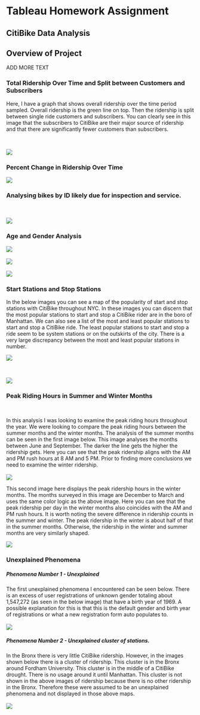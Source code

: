 # Tableau Homework Assignment
## CitiBike Data Analysis

## Overview of Project

ADD MORE TEXT

### Total Ridership Over Time and Split between Customers and Subscribers

Here, I have a graph that shows overall ridership over the time period sampled.  Overall ridership is the green line on top.  Then the ridership is split between single ride customers and subscribers.  You can clearly see in this image that the subscribers to CitiBike are their major source of ridership and that there are significantly fewer customers than subscribers.

<br/>

![](screenshots/isSubscriber.png)

### Percent Change in Ridership Over Time
![](screenshots/RidershipOverTime.png)

### Analysing bikes by ID likely due for inspection and service.
<br/><br/>
![](screenshots/BikeIds.png)

### Age and Gender Analysis

![](screenshots/GenderInfo.png)
<br/><br/>
![](screenshots/BirthYearandGender.png)
<br/><br/>
![](screenshots/TripDurationbyAge.png)


### Start Stations and Stop Stations

In the below images you can see a map of the popularity of start and stop stations with CitiBike throughout NYC.  In these images you can discern that the most popular stations to start and stop a CitiBike rider are in the boro of Manhattan.  We can also see a list of the most and least popular stations to start and stop a CitiBike ride.  The least popular stations to start and stop a ride seem to be system stations or on the outskirts of the city.  There is a very large discrepancy between the most and least popular stations in number.


![](screenshots/StartStations.png)

<br/>

![](screenshots/EndStations.png)

### Peak Riding Hours in Summer and Winter Months
<br/>

In this analysis I was looking to examine the peak riding hours throughout the year.  We were looking to compare the peak riding hours between the summer months and the winter months.  The analysis of the summer months can be seen in the first image below.  This image analyses the months between June and September.  The darker the line gets the higher the ridership gets.  Here you can see that the peak ridership aligns with the AM and PM rush hours at 8 AM and 5 PM.  Prior to finding more conclusions we need to examine the winter ridership.
<br/><br/>
![](screenshots/SummerPeakHours.png)


This second image here displays the peak ridership hours in the winter months.  The months surveyed in this image are December to March and uses the same color logic as the above image.  Here you can see that the peak ridership per day in the winter months also coincides with the AM and PM rush hours.  It is worth noting the severe difference in ridership counts in the summer and winter.  The peak ridership in the winter is about half of that in the summer months.  Otherwise, the ridership in the winter and summer months are very similarly shaped.

![](screenshots/WinterPeakHours.png)

### Unexplained Phenomena

##### Phenomena Number 1 - Unexplained

The first unexplained phenomena I encountered can be seen below.  There is an excess of user registrations of unknown gender totaling about 1,547,272 (as seen in the below image) that have a birth year of 1969.  A possible explanation for this is that this is the default gender and birth year of registrations or what a new registration form auto populates to.
<br/><br/>
![](screenshots/Unexplained1.png)

##### Phenomena Number 2 - Unexplained cluster of stations.

In the Bronx there is very little CitiBike ridership.  However, in the images shown below there is a cluster of ridership.  This cluster is in the Bronx around Fordham University.  This cluster is in the middle of a CitiBike drought.  There is no usage around it until Manhattan.  This cluster is not shown in the above images of ridership because there is no other ridership in the Bronx.  Therefore these were assumed to be an unexplained phenomena and not displayed in those above maps.
<br/><br/>
![](screenshots/Unexplained2.png)
